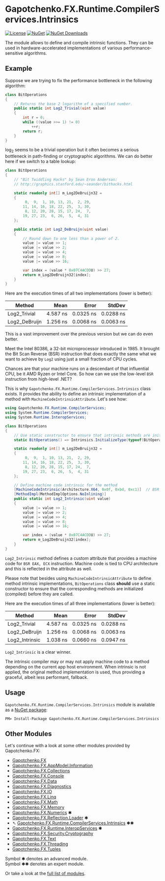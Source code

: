 ﻿# Gapotchenko.FX.Runtime.CompilerServices.Intrinsics

<!--
<docmeta>
	<complexity>expert</complexity>
</docmeta>
-->

[![License](https://img.shields.io/badge/license-MIT-green.svg)](../../../../../LICENSE)
[![NuGet](https://img.shields.io/nuget/v/Gapotchenko.FX.Runtime.CompilerServices.Intrinsics.svg)](https://www.nuget.org/packages/Gapotchenko.FX.Runtime.CompilerServices.Intrinsics)
[![NuGet Downloads](https://img.shields.io/nuget/dt/Gapotchenko.FX.Runtime.CompilerServices.Intrinsics.svg)](https://www.nuget.org/packages/Gapotchenko.FX.Runtime.CompilerServices.Intrinsics)

The module allows to define and compile intrinsic functions.
They can be used in hardware-accelerated implementations of various performance-sensitive algorithms.

## Example

Suppose we are trying to fix the performance bottleneck in the following algorithm:

``` C#
class BitOperations
{
    // Returns the base 2 logarithm of a specified number.
    public static int Log2_Trivial(uint value)
    {
        int r = 0;
        while ((value >>= 1) != 0)
            ++r;
        return r;
    }
}
```

log<sub>2</sub> seems to be a trivial operation but it often becomes a serious bottleneck in path-finding or cryptographic algorithms.
We can do better here if we switch to a table lookup:

``` C#
class BitOperations
{
    // "Bit Twiddling Hacks" by Sean Eron Anderson:
    // http://graphics.stanford.edu/~seander/bithacks.html

    static readonly int[] m_Log2DeBruijn32 =
    {
         0,  9,  1, 10, 13, 21,  2, 29,
        11, 14, 16, 18, 22, 25,  3, 30,
         8, 12, 20, 28, 15, 17, 24,  7,
        19, 27, 23,  6, 26,  5,  4, 31
    };

    public static int Log2_DeBruijn(uint value)
    {
        // Round down to one less than a power of 2.
        value |= value >> 1;
        value |= value >> 2;
        value |= value >> 4;
        value |= value >> 8;
        value |= value >> 16;

        var index = (value * 0x07C4ACDDU) >> 27;
        return m_Log2DeBruijn32[index];
    }
}
```

Here are the execution times of all two implementations (lower is better):

|         Method |     Mean |     Error |    StdDev |
|--------------- |---------:|----------:|----------:|
|   Log2_Trivial | 4.587 ns | 0.0325 ns | 0.0288 ns |
|  Log2_DeBruijn | 1.256 ns | 0.0068 ns | 0.0063 ns |

This is a vast improvement over the previous version but we can do even better.

Meet the Intel 80386, a 32-bit microprocessor introduced in 1985.
It brought the Bit Scan Reverse (BSR) instruction that does exactly the same what we want to achieve by `Log2` using just a small fraction of CPU cycles.

Chances are that your machine runs on a descendant of that influential CPU, be it AMD Ryzen or Intel Core.
So how can we use the low-level `BSR` instruction from high-level .NET?

This is why `Gapotchenko.FX.Runtime.CompilerServices.Intrinsics` class exists.
It provides the ability to define an intrinsic implementation of a method with `MachineCodeIntrinsicAttribute`.
Let's see how:

``` C#
using Gapotchenko.FX.Runtime.CompilerServices;
using System.Runtime.CompilerServices;
using System.Runtime.InteropServices;

class BitOperations
{
    // Use static constructor to ensure that intrinsic methods are initialized (compiled) before they can be used
    static BitOperations() => Intrinsics.InitializeType(typeof(BitOperations));

    static readonly int[] m_Log2DeBruijn32 =
    {
         0,  9,  1, 10, 13, 21,  2, 29,
        11, 14, 16, 18, 22, 25,  3, 30,
         8, 12, 20, 28, 15, 17, 24,  7,
        19, 27, 23,  6, 26,  5,  4, 31
    };

    // Define machine code intrinsic for the method
    [MachineCodeIntrinsic(Architecture.X64, 0x0f, 0xbd, 0xc1)]  // BSR EAX, ECX
    [MethodImpl(MethodImplOptions.NoInlining)]
    public static int Log2_Intrinsic(uint value)
    {
        value |= value >> 1;
        value |= value >> 2;
        value |= value >> 4;
        value |= value >> 8;
        value |= value >> 16;

        var index = (value * 0x07C4ACDDU) >> 27;
        return m_Log2DeBruijn32[index];
    }
}
```

`Log2_Intrinsic` method defines a custom attribute that provides a machine code for `BSR EAX, ECX` instruction.
Machine code is tied to CPU architecture and this is reflected in the attribute as well.

Please note that besides using `MachineCodeIntrinsicAttribute` to define method intrinsic implementations,
`BitOperations` class **should** use a static constructor to ensure that the corresponding methods are initialized (compiled) before they are called.

Here are the execution times of all three implementations (lower is better):

|         Method |     Mean |     Error |    StdDev |
|--------------- |---------:|----------:|----------:|
|   Log2_Trivial | 4.587 ns | 0.0325 ns | 0.0288 ns |
|  Log2_DeBruijn | 1.256 ns | 0.0068 ns | 0.0063 ns |
| Log2_Intrinsic | 1.038 ns | 0.0660 ns | 0.0947 ns |

`Log2_Intrinsic` is a clear winner.

The intrinsic compiler may or may not apply machine code to a method depending on the current app host environment.
When intrinsic is not applied, the original method implementation is used, thus providing a graceful, albeit less performant, fallback.

## Usage

`Gapotchenko.FX.Runtime.CompilerServices.Intrinsics` module is available as a [NuGet package](https://nuget.org/packages/Gapotchenko.FX.Runtime.CompilerServices.Intrinsics):

```
PM> Install-Package Gapotchenko.FX.Runtime.CompilerServices.Intrinsics
```

## Other Modules

Let's continue with a look at some other modules provided by Gapotchenko.FX:

- [Gapotchenko.FX](../../Gapotchenko.FX#readme)
- [Gapotchenko.FX.AppModel.Information](../../AppModel/Gapotchenko.FX.AppModel.Information#readme)
- [Gapotchenko.FX.Collections](../../Gapotchenko.FX.Collections#readme)
- [Gapotchenko.FX.Console](../../Gapotchenko.FX.Console#readme)
- [Gapotchenko.FX.Data](../../Data/Encoding/Gapotchenko.FX.Data.Encoding#readme)
- [Gapotchenko.FX.Diagnostics](../../Diagnostics/Gapotchenko.FX.Diagnostics.CommandLine#readme)
- [Gapotchenko.FX.IO](../../Gapotchenko.FX.IO#readme)
- [Gapotchenko.FX.Linq](../../Linq/Gapotchenko.FX.Linq#readme)
- [Gapotchenko.FX.Math](../../Math/Gapotchenko.FX.Math#readme)
- [Gapotchenko.FX.Memory](../../Gapotchenko.FX.Memory#readme)
- [Gapotchenko.FX.Numerics](../../Gapotchenko.FX.Numerics#readme) ✱
- [Gapotchenko.FX.Reflection.Loader](../../Reflection/Gapotchenko.FX.Reflection.Loader#readme) ✱
- &#x27B4; [Gapotchenko.FX.Runtime.CompilerServices.Intrinsics](../Gapotchenko.FX.Runtime.CompilerServices.Intrinsics#readme) ✱✱
- [Gapotchenko.FX.Runtime.InteropServices](../Gapotchenko.FX.Runtime.InteropServices#readme) ✱
- [Gapotchenko.FX.Security.Cryptography](../../Security/Gapotchenko.FX.Security.Cryptography#readme)
- [Gapotchenko.FX.Text](../../Gapotchenko.FX.Text#readme)
- [Gapotchenko.FX.Threading](../../Gapotchenko.FX.Threading#readme)
- [Gapotchenko.FX.Tuples](../../Gapotchenko.FX.Tuples#readme)

Symbol ✱ denotes an advanced module.  
Symbol ✱✱ denotes an expert module.

Or take a look at the [full list of modules](../../../..#readme).
